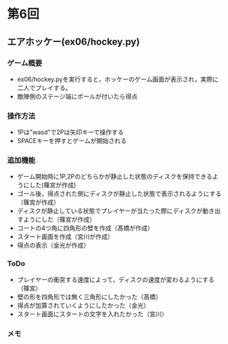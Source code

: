 # 第6回
## エアホッケー(ex06/hockey.py)
### ゲーム概要
- ex06/hockey.pyを実行すると，ホッケーのゲーム画面が表示され，実際に二人でプレイする。
- 敵陣側のステージ端にボールが付いたら得点
### 操作方法
- 1Pは"wasd"で2Pは矢印キーで操作する
- SPACEキーを押すとゲームが開始される
### 追加機能
- ゲーム開始時に1P,2Pのどちらかが静止した状態のディスクを保持できるようにした(篠宮が作成)
- ゴール後，得点された側にディスクが静止した状態で表示されるようにする（篠宮が作成）
- ディスクが静止している状態でプレイヤーが当たった際にディスクが動き出すようにした（篠宮が作成）
- コートの4つ角に四角形の壁を作成（髙橋が作成）
- スタート画面を作成（宮川が作成）
- 得点の表示（金光が作成）

### ToDo
- プレイヤーの衝突する速度によって，ディスクの速度が変わるようにする（篠宮）
- 壁の形を四角形では無く三角形にしたかった（髙橋）
- 得点が加算されていくようにしたかった（金光）
- スタート画面にスタートの文字を入れたかった（宮川）
### メモ
